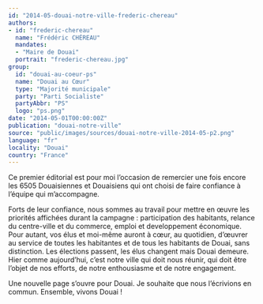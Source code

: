 ```yaml
---
id: "2014-05-douai-notre-ville-frederic-chereau"
authors:
- id: "frederic-chereau"
  name: "Frédéric CHÉREAU"
  mandates: 
  - "Maire de Douai"
  portrait: "frederic-chereau.jpg"
group:
  id: "douai-au-coeur-ps"
  name: "Douai au Cœur"
  type: "Majorité municipale"
  party: "Parti Socialiste"
  partyAbbr: "PS"
  logo: "ps.png"
date: "2014-05-01T00:00:00Z"
publication: "douai-notre-ville"
source: "public/images/sources/douai-notre-ville-2014-05-p2.png"
language: "fr"
locality: "Douai"
country: "France"
---
```


Ce premier éditorial est pour moi l’occasion de remercier une fois encore les 6505 Douaisiennes et Douaisiens qui ont choisi de faire confiance à l’équipe qui m’accompagne.

Forts de leur confiance, nous sommes au travail pour mettre en œuvre les priorités affichées durant la campagne : participation des habitants, relance du centre-ville et du commerce, emploi et developpement économique.
Pour autant, vos élus et moi-même auront à cœur, au quotidien, d’œuvrer au service de toutes les habitantes et de tous les habitants de Douai, sans distinction.
Les élections passent, les élus changent mais Douai demeure. Hier comme aujourd’hui, c’est notre ville qui doit nous réunir, qui doit être l’objet de nos efforts, de notre enthousiasme et de notre engagement.

Une nouvelle page s’ouvre pour Douai. Je souhaite que nous l’écrivions en commun. Ensemble, vivons Douai !
